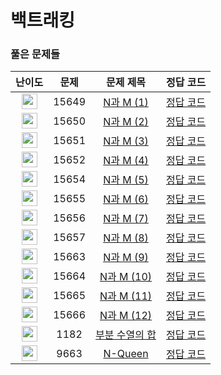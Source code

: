 # 백트래킹

### 풀은 문제들
| 난이도 | 문제 | 문제 제목 | 정답 코드 |
| :--: | :--: | :--: | :--: |
| <img height="25px" width="25px" src="https://static.solved.ac/tier_small/8.svg"/> | 15649 | [N과 M (1)](https://www.acmicpc.net/problem/15649) | [정답 코드](https://github.com/WANTWON/CodingTest/blob/main/05-BackTracking/%5BBOJ%5D%20N%EA%B3%BC%20M%20(1).cpp) |
| <img height="25px" width="25px" src="https://static.solved.ac/tier_small/8.svg"/> | 15650 | [N과 M (2)](https://www.acmicpc.net/problem/15650) | [정답 코드](https://github.com/WANTWON/CodingTest/blob/main/05-BackTracking/%5BBOJ%5D%20N%EA%B3%BC%20M%20(2).cpp) |
| <img height="25px" width="25px" src="https://static.solved.ac/tier_small/8.svg"/> | 15651 | [N과 M (3)](https://www.acmicpc.net/problem/15651) | [정답 코드](https://github.com/WANTWON/CodingTest/blob/main/05-BackTracking/%5BBOJ%5D%20N%EA%B3%BC%20M%20(3).cpp) |
| <img height="25px" width="25px" src="https://static.solved.ac/tier_small/8.svg"/> | 15652 | [N과 M (4)](https://www.acmicpc.net/problem/15652) | [정답 코드](https://github.com/WANTWON/CodingTest/blob/main/05-BackTracking/%5BBOJ%5D%20N%EA%B3%BC%20M%20(4).cpp) |
| <img height="25px" width="25px" src="https://static.solved.ac/tier_small/8.svg"/> | 15654 | [N과 M (5)](https://www.acmicpc.net/problem/15654) | [정답 코드](https://github.com/WANTWON/CodingTest/blob/main/05-BackTracking/%5BBOJ%5D%20N%EA%B3%BC%20M%20(5).cpp) |
| <img height="25px" width="25px" src="https://static.solved.ac/tier_small/8.svg"/> | 15655 | [N과 M (6)](https://www.acmicpc.net/problem/15655) | [정답 코드](https://github.com/WANTWON/CodingTest/blob/main/05-BackTracking/%5BBOJ%5D%20N%EA%B3%BC%20M%20(6).cpp) |
| <img height="25px" width="25px" src="https://static.solved.ac/tier_small/8.svg"/> | 15656 | [N과 M (7)](https://www.acmicpc.net/problem/15656) | [정답 코드](https://github.com/WANTWON/CodingTest/blob/main/05-BackTracking/%5BBOJ%5D%20N%EA%B3%BC%20M%20(7).cpp) |
| <img height="25px" width="25px" src="https://static.solved.ac/tier_small/8.svg"/> | 15657 | [N과 M (8)](https://www.acmicpc.net/problem/15657) | [정답 코드](https://github.com/WANTWON/CodingTest/blob/main/05-BackTracking/%5BBOJ%5D%20N%EA%B3%BC%20M%20(8).cpp) |
| <img height="25px" width="25px" src="https://static.solved.ac/tier_small/9.svg"/> | 15663 | [N과 M (9)](https://www.acmicpc.net/problem/15663) | [정답 코드](https://github.com/WANTWON/CodingTest/blob/main/05-BackTracking/%5BBOJ%5D%20N%EA%B3%BC%20M%20(9).cpp) |
| <img height="25px" width="25px" src="https://static.solved.ac/tier_small/9.svg"/> | 15664 | [N과 M (10)](https://www.acmicpc.net/problem/15664) | [정답 코드](https://github.com/WANTWON/CodingTest/blob/main/05-BackTracking/%5BBOJ%5D%20N%EA%B3%BC%20M%20(10).cpp) |
| <img height="25px" width="25px" src="https://static.solved.ac/tier_small/9.svg"/> | 15665 | [N과 M (11)](https://www.acmicpc.net/problem/15665) | [정답 코드](https://github.com/WANTWON/CodingTest/blob/main/05-BackTracking/%5BBOJ%5D%20N%EA%B3%BC%20M%20(11).cpp) |
| <img height="25px" width="25px" src="https://static.solved.ac/tier_small/9.svg"/> | 15666 | [N과 M (12)](https://www.acmicpc.net/problem/15666) | [정답 코드](https://github.com/WANTWON/CodingTest/blob/main/05-BackTracking/%5BBOJ%5D%20N%EA%B3%BC%20M%20(12).cpp) |
| <img height="25px" width="25px" src="https://static.solved.ac/tier_small/9.svg"/> | 1182 | [부분 수열의 합](https://www.acmicpc.net/problem/1182) | [정답 코드](https://github.com/WANTWON/CodingTest/blob/main/05-BackTracking/%5BBOJ%5D%20%EB%B6%80%EB%B6%84%20%EC%88%98%EC%97%B4%EC%9D%98%20%ED%95%A9.cpp) |
| <img height="25px" width="25px" src="https://static.solved.ac/tier_small/12.svg"/> | 9663 | [N-Queen](https://www.acmicpc.net/problem/9663) | [정답 코드](https://github.com/WANTWON/CodingTest/blob/main/05-BackTracking/%5BBOJ%5D%20N-Queen.cpp) |


